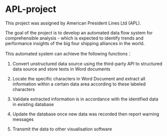 # APL-project #


This project was assigned by American President Lines Ltd (APL). 

The goal of the project is to develop an automated data flow system for comprehensible analysis - which is expected to identify
trends and performance insights of the big four shipping alliances in the world.

This automated system can achieve the following functions：

1. Convert unstructured data source using the third-party API to structured data source and store texts in Word documents

2. Locate the specific characters in Word Document and extract all information within a certain data area according to these labeled characters

3. Validate extracted information is in accordance with the identified data in existing database

4. Update the database once new data was recorded then report warning messages

5. Transmit the data to other visualisation software
